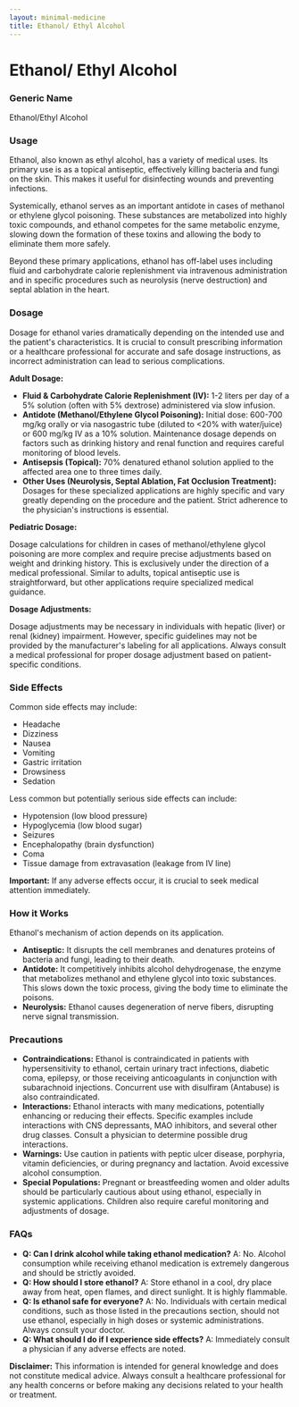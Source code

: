 ```yaml
---
layout: minimal-medicine
title: Ethanol/ Ethyl Alcohol
---
```


# Ethanol/ Ethyl Alcohol
### Generic Name
Ethanol/Ethyl Alcohol

### Usage

Ethanol, also known as ethyl alcohol, has a variety of medical uses.  Its primary use is as a topical antiseptic, effectively killing bacteria and fungi on the skin. This makes it useful for disinfecting wounds and preventing infections.  

Systemically, ethanol serves as an important antidote in cases of methanol or ethylene glycol poisoning. These substances are metabolized into highly toxic compounds, and ethanol competes for the same metabolic enzyme, slowing down the formation of these toxins and allowing the body to eliminate them more safely.  

Beyond these primary applications, ethanol has off-label uses including fluid and carbohydrate calorie replenishment via intravenous administration and in specific procedures such as neurolysis (nerve destruction) and septal ablation in the heart.

### Dosage

Dosage for ethanol varies dramatically depending on the intended use and the patient's characteristics.  It is crucial to consult prescribing information or a healthcare professional for accurate and safe dosage instructions, as incorrect administration can lead to serious complications.

**Adult Dosage:**

* **Fluid & Carbohydrate Calorie Replenishment (IV):**  1-2 liters per day of a 5% solution (often with 5% dextrose) administered via slow infusion.
* **Antidote (Methanol/Ethylene Glycol Poisoning):**  Initial dose: 600-700 mg/kg orally or via nasogastric tube (diluted to <20% with water/juice) or 600 mg/kg IV as a 10% solution. Maintenance dosage depends on factors such as drinking history and renal function and requires careful monitoring of blood levels.
* **Antisepsis (Topical):** 70% denatured ethanol solution applied to the affected area one to three times daily.
* **Other Uses (Neurolysis, Septal Ablation, Fat Occlusion Treatment):** Dosages for these specialized applications are highly specific and vary greatly depending on the procedure and the patient.  Strict adherence to the physician's instructions is essential.


**Pediatric Dosage:**

Dosage calculations for children in cases of methanol/ethylene glycol poisoning are more complex and require precise adjustments based on weight and drinking history. This is exclusively under the direction of a medical professional.  Similar to adults, topical antiseptic use is straightforward, but other applications require specialized medical guidance.

**Dosage Adjustments:**

Dosage adjustments may be necessary in individuals with hepatic (liver) or renal (kidney) impairment.  However, specific guidelines may not be provided by the manufacturer's labeling for all applications.  Always consult a medical professional for proper dosage adjustment based on patient-specific conditions.


### Side Effects

Common side effects may include:

* Headache
* Dizziness
* Nausea
* Vomiting
* Gastric irritation
* Drowsiness
* Sedation


Less common but potentially serious side effects can include:

* Hypotension (low blood pressure)
* Hypoglycemia (low blood sugar)
* Seizures
* Encephalopathy (brain dysfunction)
* Coma
* Tissue damage from extravasation (leakage from IV line)


**Important:** If any adverse effects occur, it is crucial to seek medical attention immediately.


### How it Works

Ethanol's mechanism of action depends on its application. 

* **Antiseptic:**  It disrupts the cell membranes and denatures proteins of bacteria and fungi, leading to their death.
* **Antidote:**  It competitively inhibits alcohol dehydrogenase, the enzyme that metabolizes methanol and ethylene glycol into toxic substances. This slows down the toxic process, giving the body time to eliminate the poisons.
* **Neurolysis:**  Ethanol causes degeneration of nerve fibers, disrupting nerve signal transmission.


### Precautions

* **Contraindications:** Ethanol is contraindicated in patients with hypersensitivity to ethanol, certain urinary tract infections, diabetic coma, epilepsy, or those receiving anticoagulants in conjunction with subarachnoid injections.  Concurrent use with disulfiram (Antabuse) is also contraindicated.
* **Interactions:**  Ethanol interacts with many medications, potentially enhancing or reducing their effects.  Specific examples include interactions with CNS depressants, MAO inhibitors, and several other drug classes.  Consult a physician to determine possible drug interactions.
* **Warnings:** Use caution in patients with peptic ulcer disease, porphyria, vitamin deficiencies, or during pregnancy and lactation.  Avoid excessive alcohol consumption.
* **Special Populations:** Pregnant or breastfeeding women and older adults should be particularly cautious about using ethanol, especially in systemic applications. Children also require careful monitoring and adjustments of dosage.  


### FAQs

* **Q: Can I drink alcohol while taking ethanol medication?** A: No.  Alcohol consumption while receiving ethanol medication is extremely dangerous and should be strictly avoided.
* **Q: How should I store ethanol?** A: Store ethanol in a cool, dry place away from heat, open flames, and direct sunlight. It is highly flammable.
* **Q: Is ethanol safe for everyone?** A: No. Individuals with certain medical conditions, such as those listed in the precautions section, should not use ethanol, especially in high doses or systemic administrations. Always consult your doctor.
* **Q: What should I do if I experience side effects?** A:  Immediately consult a physician if any adverse effects are noted.

**Disclaimer:** This information is intended for general knowledge and does not constitute medical advice. Always consult a healthcare professional for any health concerns or before making any decisions related to your health or treatment.
